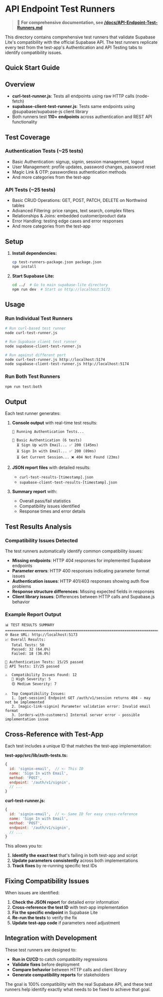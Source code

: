 # API Endpoint Test Runners

> 📖 **For comprehensive documentation, see [/docs/API-Endpoint-Test-Runners.md](../docs/API-Endpoint-Test-Runners.md)**

This directory contains comprehensive test runners that validate Supabase Lite's compatibility with the official Supabase API. The test runners replicate every test from the test-app's Authentication and API Testing tabs to identify compatibility issues.

## Quick Start Guide

## Overview

- **curl-test-runner.js**: Tests all endpoints using raw HTTP calls (node-fetch)
- **supabase-client-test-runner.js**: Tests same endpoints using @supabase/supabase-js client library
- Both runners test **110+ endpoints** across authentication and REST API functionality

## Test Coverage

### Authentication Tests (~25 tests)
- Basic Authentication: signup, signin, session management, logout
- User Management: profile updates, password changes, password reset
- Magic Link & OTP: passwordless authentication methods
- And more categories from the test-app

### API Tests (~25 tests)  
- Basic CRUD Operations: GET, POST, PATCH, DELETE on Northwind tables
- Advanced Filtering: price ranges, text search, complex filters
- Relationships & Joins: embedded customer/product data
- Error Handling: testing edge cases and error responses
- And more categories from the test-app

## Setup

1. **Install dependencies:**
   ```bash
   cp test-runners-package.json package.json
   npm install
   ```

2. **Start Supabase Lite:**
   ```bash
   cd ../  # Go to main supabase-lite directory
   npm run dev  # Start on http://localhost:5173
   ```

## Usage

### Run Individual Test Runners

```bash
# Run curl-based test runner
node curl-test-runner.js

# Run Supabase client test runner  
node supabase-client-test-runner.js

# Run against different port
node curl-test-runner.js http://localhost:5174
node supabase-client-test-runner.js http://localhost:5174
```

### Run Both Test Runners

```bash
npm run test:both
```

## Output

Each test runner generates:

1. **Console output** with real-time test results:
   ```
   🔐 Running Authentication Tests...
   
   📁 Basic Authentication (6 tests)
     ⏳ Sign Up with Email... ✅ 200 (145ms)
     ⏳ Sign In with Email... ✅ 200 (89ms)
     ⏳ Get Current Session... ❌ 404 Not Found (23ms)
   ```

2. **JSON report files** with detailed results:
   - `curl-test-results-[timestamp].json`
   - `supabase-client-test-results-[timestamp].json`

3. **Summary report** with:
   - Overall pass/fail statistics
   - Compatibility issues identified
   - Response times and error details

## Test Results Analysis

### Compatibility Issues Detected

The test runners automatically identify common compatibility issues:

- **Missing endpoints**: HTTP 404 responses for implemented Supabase endpoints
- **Parameter errors**: HTTP 400 responses indicating parameter format issues
- **Authentication issues**: HTTP 401/403 responses showing auth flow problems
- **Response structure differences**: Missing expected fields in responses
- **Client library issues**: Differences between HTTP calls and Supabase.js behavior

### Example Report Output

```
📊 TEST RESULTS SUMMARY
================================================================================
🌐 Base URL: http://localhost:5173
📈 Overall Results:
   Total Tests: 50
   Passed: 32 (64.0%)
   Failed: 18 (36.0%)

🔐 Authentication Tests: 15/25 passed
🔗 API Tests: 17/25 passed

⚠️  Compatibility Issues Found: 12
   🔴 High Severity: 5
   🟡 Medium Severity: 7

⚠️  Top Compatibility Issues:
   1. [get-session] Endpoint GET /auth/v1/session returns 404 - may not be implemented
   2. [magic-link-signin] Parameter validation error: Invalid email format
   3. [orders-with-customers] Internal server error - possible implementation issue
```

## Cross-Reference with Test-App

Each test includes a unique ID that matches the test-app implementation:

**test-app/src/lib/auth-tests.ts:**
```javascript
{
  id: 'signin-email',  // <- This ID
  name: 'Sign In with Email',
  method: 'POST',
  endpoint: '/auth/v1/signin',
  // ...
}
```

**curl-test-runner.js:**
```javascript
{
  id: 'signin-email',  // <- Same ID for easy cross-reference
  name: 'Sign In with Email', 
  method: 'POST',
  endpoint: '/auth/v1/signin',
  // ...
}
```

This allows you to:
1. **Identify the exact test** that's failing in both test-app and script
2. **Update parameters consistently** across both implementations
3. **Track fixes** by re-running specific test IDs

## Fixing Compatibility Issues

When issues are identified:

1. **Check the JSON report** for detailed error information
2. **Cross-reference the test ID** with test-app implementation
3. **Fix the specific endpoint** in Supabase Lite
4. **Re-run the tests** to verify the fix
5. **Update test-app code** if parameters need adjustment

## Integration with Development

These test runners are designed to:

- **Run in CI/CD** to catch compatibility regressions
- **Validate fixes** before deployment
- **Compare behavior** between HTTP calls and client library
- **Generate compatibility reports** for stakeholders

The goal is 100% compatibility with the real Supabase API, and these test runners help identify exactly what needs to be fixed to achieve that goal.